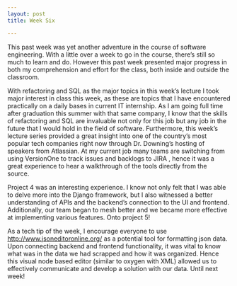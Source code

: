 ```yaml
---
layout: post
title: Week Six

---
```


This past week was yet another adventure in the course of software engineering. With a little over a week to go in the course, there’s still so much to learn and do.  However this past week presented major progress in both my comprehension and effort for the class, both inside and outside the classroom. 

With refactoring and SQL as the major topics in this week’s lecture I took major interest in class this week, as these are topics that I have encountered practically on a daily bases in current IT internship.  As I am going full time after graduation this summer with that same company, I know that the skills of refactoring and SQL are invaluable not only for this job but any job in the future that I would hold in the field of software.  Furthermore, this week’s lecture series provided a great insight into one of the country’s most popular tech companies right now through Dr. Downing’s hosting of speakers from Atlassian. At my current job many teams are switching from using VersionOne to track issues and backlogs to JIRA , hence it was a great experience to hear a walkthrough of the tools directly from the source.  

Project 4 was an interesting experience. I know not only felt that I was able to delve more into the Django framework, but I also witnessed a better understanding of APIs and the backend’s connection to the UI and frontend.   Additionally, our team began to mesh better and we became more effective at implementing various features.  Onto project 5!

As a tech tip of the week, I encourage everyone to use http://www.jsoneditoronline.org/ as a potential tool for formatting json data. Upon connecting backend and frontend functionality, it was vital to know what was in the data we had scrapped and how it was organized. Hence this visual node based editor (similar to oxygen with XML) allowed us to effectively communicate and develop a solution with our data.  Until next week!

